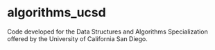 # algorithms_ucsd
Code developed for the Data Structures and Algorithms Specialization offered by the University of California San Diego.
